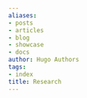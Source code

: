 ```yaml
---
aliases:
- posts
- articles
- blog
- showcase
- docs
author: Hugo Authors
tags:
- index
title: Research
---
```

